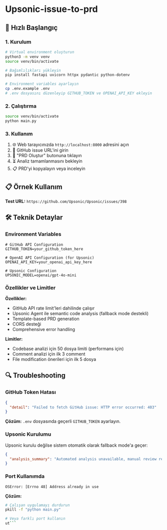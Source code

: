 # Upsonic-issue-to-prd

## 🚀 Hızlı Başlangıç

### 1. Kurulum

```bash
# Virtual environment oluşturun
python3 -m venv venv
source venv/bin/activate

# Bağımlılıkları yükleyin
pip install fastapi uvicorn httpx pydantic python-dotenv

# Environment variables ayarlayın
cp .env.example .env
# .env dosyasını düzenleyip GITHUB_TOKEN ve OPENAI_API_KEY ekleyin
```

### 2. Çalıştırma

```bash
source venv/bin/activate
python main.py
```

### 3. Kullanım

1. 🌐 Web tarayıcınızda `http://localhost:8000` adresini açın
2. 📝 GitHub issue URL'ini girin
3. 🚀 "PRD Oluştur" butonuna tıklayın
4. ⏳ Analiz tamamlanmasını bekleyin
5. 📋 PRD'yi kopyalayın veya inceleyin

## 📋 Örnek Kullanım

**Test URL:** `https://github.com/Upsonic/Upsonic/issues/398`

## 🛠️ Teknik Detaylar

### Environment Variables

```env
# GitHub API Configuration
GITHUB_TOKEN=your_github_token_here

# OpenAI API Configuration (for Upsonic)
OPENAI_API_KEY=your_openai_api_key_here

# Upsonic Configuration
UPSONIC_MODEL=openai/gpt-4o-mini
```

### Özellikler ve Limitler

**Özellikler:**
- GitHub API rate limit'leri dahilinde çalışır
- Upsonic Agent ile semantic code analysis (fallback mode destekli)
- Template-based PRD generation
- CORS desteği
- Comprehensive error handling

**Limitler:**
- Codebase analizi için 50 dosya limiti (performans için)
- Comment analizi için ilk 3 comment
- File modification önerileri için ilk 5 dosya

## 🔍 Troubleshooting

### GitHub Token Hatası
```json
{
  "detail": "Failed to fetch GitHub issue: HTTP error occurred: 403"
}
```
**Çözüm:** `.env` dosyasında geçerli `GITHUB_TOKEN` ayarlayın.

### Upsonic Kurulumu
Upsonic kurulu değilse sistem otomatik olarak fallback mode'a geçer:
```json
{
  "analysis_summary": "Automated analysis unavailable, manual review recommended"
}
```

### Port Kullanımda
```
OSError: [Errno 48] Address already in use
```
**Çözüm:**
```bash
# Çalışan uygulamayı durdurun
pkill -f "python main.py"

# Veya farklı port kullanın
ut```

